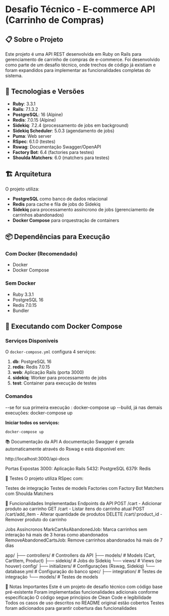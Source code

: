 # Desafio Técnico - E-commerce API (Carrinho de Compras)

## 📋 Sobre o Projeto

Este projeto é uma API REST desenvolvida em Ruby on Rails para gerenciamento de carrinho de compras de e-commerce. Foi desenvolvido como parte de um desafio técnico, onde trechos de código já existiam e foram expandidos para implementar as funcionalidades completas do sistema.

## 🚀 Tecnologias e Versões

- **Ruby**: 3.3.1
- **Rails**: 7.1.3.2
- **PostgreSQL**: 16 (Alpine)
- **Redis**: 7.0.15 (Alpine)
- **Sidekiq**: 7.2.4 (processamento de jobs em background)
- **Sidekiq Scheduler**: 5.0.3 (agendamento de jobs)
- **Puma**: Web server
- **RSpec**: 6.1.0 (testes)
- **Rswag**: Documentação Swagger/OpenAPI
- **Factory Bot**: 6.4 (factories para testes)
- **Shoulda Matchers**: 6.0 (matchers para testes)

## 🏗️ Arquitetura

O projeto utiliza:
- **PostgreSQL** como banco de dados relacional
- **Redis** para cache e fila de jobs do Sidekiq
- **Sidekiq** para processamento assíncrono de jobs (gerenciamento de carrinhos abandonados)
- **Docker Compose** para orquestração de containers

## 📦 Dependências para Execução

### Com Docker (Recomendado)

- Docker
- Docker Compose

### Sem Docker

- Ruby 3.3.1
- PostgreSQL 16
- Redis 7.0.15
- Bundler

## 🐳 Executando com Docker Compose

### Serviços Disponíveis

O `docker-compose.yml` configura 4 serviços:

1. **db**: PostgreSQL 16
2. **redis**: Redis 7.0.15
3. **web**: Aplicação Rails (porta 3000)
4. **sidekiq**: Worker para processamento de jobs
5. **test**: Container para execução de testes

### Comandos

--se for sua primeira execução : docker-compose up --build, já nas demais execuções:
  docker-compose up

**Iniciar todos os serviços:**
```bash
docker-compose up

```



📚 Documentação da API
A documentação Swagger é gerada automaticamente através do Rswag e está disponível em:

http://localhost:3000/api-docs

Portas Expostas
3000: Aplicação Rails
5432: PostgreSQL
6379: Redis

🧪 Testes
O projeto utiliza RSpec com:

Testes de integração
Testes de models
Factories com Factory Bot
Matchers com Shoulda Matchers

🎯 Funcionalidades Implementadas
Endpoints da API
POST /cart - Adicionar produto ao carrinho
GET /cart - Listar itens do carrinho atual
POST /cart/add_item - Alterar quantidade de produtos
DELETE /cart/:product_id - Remover produto do carrinho

Jobs Assíncronos
MarkCartAsAbandonedJob: Marca carrinhos sem interação há mais de 3 horas como abandonados
RemoveAbandonedCartsJob: Remove carrinhos abandonados há mais de 7 dias

app/
├── controllers/      # Controllers da API
├── models/          # Models (Cart, CartItem, Product)
├── sidekiq/         # Jobs do Sidekiq
└── views/           # Views (se houver)
config/
├── initializers/    # Configurações (Rswag, Sidekiq)
└── database.yml     # Configuração do banco
spec/
├── integration/     # Testes de integração
└── models/          # Testes de models

📝 Notas Importantes
Este é um projeto de desafio técnico com código base pré-existente
Foram implementadas funcionalidades adicionais conforme especificação
O código segue princípios de Clean Code e legibilidade
Todos os casos de uso descritos no README original estão cobertos
Testes foram adicionados para garantir cobertura das funcionalidades